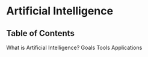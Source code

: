 # Artificial Intelligence


Table of Contents
------
What is Artificial Intelligence?
Goals
Tools
Applications
